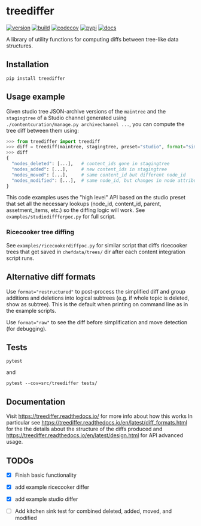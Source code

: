 treediffer
==========

[![version](https://img.shields.io/pypi/v/treediffer.svg)](https://pypi.org/project/treediffer)
[![build](https://travis-ci.com/learningequality/treediffer.svg?branch=master)](https://travis-ci.com/github/learningequality/treediffer)
[![codecov](https://codecov.io/gh/learningequality/treediffer/branch/master/graphs/badge.svg?branch=master)](https://codecov.io/github/learningequality/treediffer)
[![pypi](https://img.shields.io/pypi/pyversions/treediffer.svg)](https://pypi.python.org/pypi/treediffer/)
[![docs](https://readthedocs.org/projects/treediffer/badge/?style=flat)](https://readthedocs.org/projects/treediffer) 


A library of utility functions for computing diffs between tree-like data structures.


Installation
------------

    pip install treediffer



Usage example
-------------
Given studio tree JSON-archive versions of the `maintree` and the `stagingtree`
of a Studio channel generated using `./contentcuration/manage.py archivechannel ...`,
you can compute the tree diff between them using:

```python
>>> from treediffer import treediff
>>> diff = treediff(maintree, stagingtree, preset="studio", format="simplified")
>>> diff
{
  "nodes_deleted": [...],   # content_ids gone in stagingtree
  "nodes_added": [...],     # new content_ids in stagingtree
  "nodes_moved": [...],     # same content_id but different node_id
  "nodes_modified": [...],  # same node_id, but changes in node attributes
}
```
This code examples uses the "high level" API based on the studio preset that set
all the necessary lookups (node_id, content_id, parent, assetment_items, etc.)
so the diffing logic will work. See ` examples/studiodiffferpoc.py` for full script.


### Ricecooker tree diffing
See `examples/ricecookerdiffpoc.py` for similar script that diffs ricecooker trees
that get saved in `chefdata/trees/` dir after each content integration script runs.



Alternative diff formats
------------------------
Use `format="restructured"` to post-process the simplified diff and group additions
and deletions into logical subtrees (e.g. if whole topic is deleted, show as subtree).
This is the default when printing on command line as in the example scripts.

Use `format="raw"` to see the diff before simplification and move detection (for debugging).



Tests
-----

    pytest

and 

    pytest --cov=src/treediffer tests/





Documentation
-------------
Visit https://treediffer.readthedocs.io/ for more info about how this works
In particular see https://treediffer.readthedocs.io/en/latest/diff_formats.html
for the the details about the structure of the diffs produced and 
https://treediffer.readthedocs.io/en/latest/design.html for API advanced usage.




TODOs
-----

 - [x] Finish basic functionality
 - [x] add example ricecooker differ
 - [x] add example studio differ
 - [ ] Add kitchen sink test for combined deleted, added, moved, and modified

